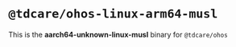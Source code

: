 # `@tdcare/ohos-linux-arm64-musl`

This is the **aarch64-unknown-linux-musl** binary for `@tdcare/ohos`
